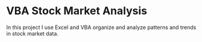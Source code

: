 # VBA Stock Market Analysis

In this project I use Excel and VBA organize and analyze patterns and trends in stock market data.
